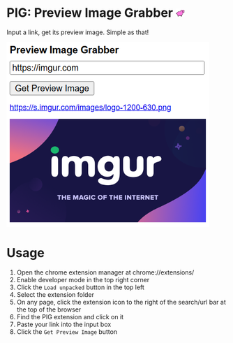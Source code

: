 # PIG: Preview Image Grabber <img src="src/assets/pig128x128.png" height=20></img>

Input a link, get its preview image.
Simple as that!

![Demo image](images/demo.png)

# Usage

1. Open the chrome extension manager at chrome://extensions/
1. Enable developer mode in the top right corner
1. Click the `Load unpacked` button in the top left
1. Select the extension folder
1. On any page, click the extension icon to the right of the search/url bar at the top of the browser
1. Find the PIG extension and click on it
1. Paste your link into the input box
1. Click the `Get Preview Image` button
